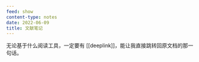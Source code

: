 ```yaml
---
feed: show
content-type: notes
date: 2022-06-09
title: 文献笔记
---
```

无论基于什么阅读工具，一定要有 [[deeplink]]，能让我直接跳转回原文档的那一句话。
